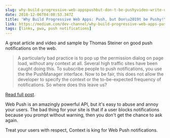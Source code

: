 ```yaml
---
slug: why-build-progressive-web-appspushbut-don-t-be-pushyvideo-write-up
date: 2018-12-06T04:08:53.347Z
title: 'Why Build Progressive Web Apps: Push, but Don\u2019t be Pushy!\u200a\u2014\u200aVideo Write-Up'
link: https://medium.com/dev-channel/why-build-progressive-web-apps-push-but-dont-be-pushy-video-write-up-aa78296886e
tags: [links, pwa, push notifications]
---
```

A great article and video and sample by Thomas Steiner on good push notifications on the web.

> A particularly bad practice is to pop up the permission dialog on page load, without any context at all. Several high traffic sites have been caught doing this. To subscribe people to push notifications, you use the the PushManager interface. Now to be fair, this does not allow the developer to specify the context or the to-be-expected frequency of notifications. So where does this leave us?

[Read full post](https://medium.com/dev-channel/why-build-progressive-web-apps-push-but-dont-be-pushy-video-write-up-aa78296886e).

Web Push is an amazingly powerful API, but it's easy to abuse and annoy your users. The bad thing for your site is that if a user blocks notifications because you prompt without warning, then you don't get the chance to ask again.

Treat your users with respect, Context is king for Web Push notifications.
